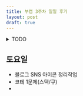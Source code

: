 ```yaml
---
title: 부캠 3주차 일일 후기
layout: post
draft: true
---
```


<details>
<summary>TODO</summary>

- 블로그 intro
- 블로그 Works 탭(포폴)
- PCA 내용 정리하기
- ChatGPT와 RLHF 블로그 글
- ~~1주일에 코테 문제 1개~~
- DIffusion Note
- [GNN 소개](https://distill.pub/2021/gnn-intro/)
- https://www.assemblyai.com/blog/an-introduction-to-poisson-flow-generative-models/
- https://www.assemblyai.com/blog/recent-developments-in-generative-ai-for-audio/
- [GraphSage](https://arxiv.org/abs/1706.02216?ref=assemblyai.com)
- https://www.assemblyai.com/blog/how-rlhf-preference-model-tuning-works-and-how-things-may-go-wrong/
</details>

## 토요일

- 블로그 SNS 아이콘 정리작업
- 코테 1문제(스택/큐)
-
